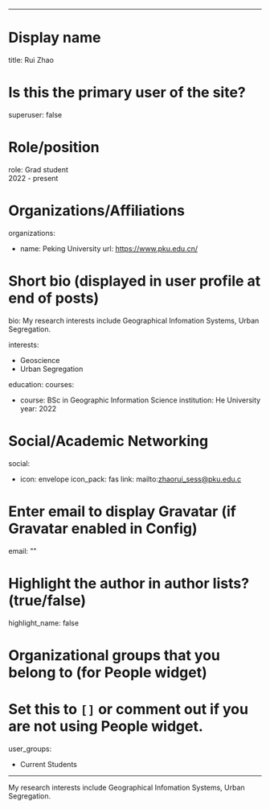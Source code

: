 
---
# Display name
title: Rui Zhao

# Is this the primary user of the site?
superuser: false

# Role/position
role: Grad student<br>2022 - present</br>

# Organizations/Affiliations
organizations:
- name: Peking University
  url: https://www.pku.edu.cn/

# Short bio (displayed in user profile at end of posts)
bio: My research interests include Geographical Infomation Systems, Urban Segregation.

interests:
  - Geoscience
  - Urban Segregation



education:
  courses:
  - course: BSc in Geographic Information Science
    institution: He University
    year: 2022


# Social/Academic Networking
social:
  - icon: envelope
    icon_pack: fas
    link: mailto:zhaorui_sess@pku.edu.c



# Enter email to display Gravatar (if Gravatar enabled in Config)
email: ""

# Highlight the author in author lists? (true/false)
highlight_name: false

# Organizational groups that you belong to (for People widget)
#   Set this to `[]` or comment out if you are not using People widget.
user_groups:
- Current Students
---
My research interests include Geographical Infomation Systems, Urban Segregation.
